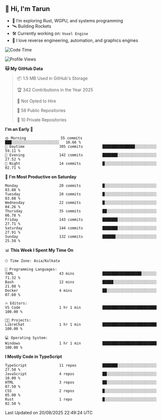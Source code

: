 ## 👋 Hi, I'm Tarun

- 🧠 I’m exploring Rust, WGPU, and systems programming
- 🛰️ Building Rockets
- 🛠️ Currently working on: `Voxel Engine`
- 🧪 I love reverse engineering, automation, and graphics engines

<!--START_SECTION:waka-->
![Code Time](http://img.shields.io/badge/Code%20Time-36%20hrs%2032%20mins-blue)

![Profile Views](http://img.shields.io/badge/Profile%20Views-1-blue)

**🐱 My GitHub Data** 

> 📦 1.5 MB Used in GitHub's Storage 
 > 
> 🏆 342 Contributions in the Year 2025
 > 
> 🚫 Not Opted to Hire
 > 
> 📜 58 Public Repositories 
 > 
> 🔑 10 Private Repositories 
 > 
**I'm an Early 🐤** 

```text
🌞 Morning                55 commits          ███░░░░░░░░░░░░░░░░░░░░░░   10.66 % 
🌆 Daytime                305 commits         ███████████████░░░░░░░░░░   59.11 % 
🌃 Evening                142 commits         ███████░░░░░░░░░░░░░░░░░░   27.52 % 
🌙 Night                  14 commits          █░░░░░░░░░░░░░░░░░░░░░░░░   02.71 % 
```
📅 **I'm Most Productive on Saturday** 

```text
Monday                   20 commits          █░░░░░░░░░░░░░░░░░░░░░░░░   03.88 % 
Tuesday                  20 commits          █░░░░░░░░░░░░░░░░░░░░░░░░   03.88 % 
Wednesday                22 commits          █░░░░░░░░░░░░░░░░░░░░░░░░   04.26 % 
Thursday                 35 commits          ██░░░░░░░░░░░░░░░░░░░░░░░   06.78 % 
Friday                   143 commits         ███████░░░░░░░░░░░░░░░░░░   27.71 % 
Saturday                 144 commits         ███████░░░░░░░░░░░░░░░░░░   27.91 % 
Sunday                   132 commits         ██████░░░░░░░░░░░░░░░░░░░   25.58 % 
```


📊 **This Week I Spent My Time On** 

```text
🕑︎ Time Zone: Asia/Kolkata

💬 Programming Languages: 
YAML                     43 mins             ██████████████████░░░░░░░   71.32 % 
Bash                     12 mins             █████░░░░░░░░░░░░░░░░░░░░   21.08 % 
Docker                   4 mins              ██░░░░░░░░░░░░░░░░░░░░░░░   07.60 % 

🔥 Editors: 
VS Code                  1 hr 1 min          █████████████████████████   100.00 % 

🐱‍💻 Projects: 
LibreChat                1 hr 1 min          █████████████████████████   100.00 % 

💻 Operating System: 
Windows                  1 hr 1 min          █████████████████████████   100.00 % 
```

**I Mostly Code in TypeScript** 

```text
TypeScript               11 repos            ███████░░░░░░░░░░░░░░░░░░   27.50 % 
JavaScript               4 repos             ██░░░░░░░░░░░░░░░░░░░░░░░   10.00 % 
HTML                     3 repos             ██░░░░░░░░░░░░░░░░░░░░░░░   07.50 % 
CSS                      2 repos             █░░░░░░░░░░░░░░░░░░░░░░░░   05.00 % 
Rust                     1 repo              █░░░░░░░░░░░░░░░░░░░░░░░░   02.50 % 
```




 Last Updated on 20/08/2025 22:49:24 UTC
<!--END_SECTION:waka-->
